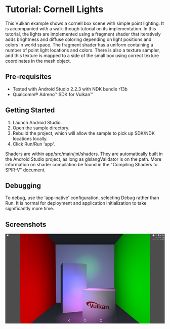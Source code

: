 Tutorial: Cornell Lights
===============
This Vulkan example shows a cornell box scene with simple point lighting. It is accompanied with a walk-though tutorial on its implementation. In this tutorial, the lights are implemented using a fragment shader that iteratively adds brightness and diffuse coloring depending on light positions and colors in world space. The fragment shader has a uniform containing a number of point light locations and colors. There is also a texture sampler, and this texture is mapped to a side of the small box using correct texture coordinates in the mesh object. 

Pre-requisites
--------------
- Tested with Android Studio 2.2.3 with NDK bundle r13b
- Qualcomm® Adreno™ SDK for Vulkan™

Getting Started
---------------
1. Launch Android Studio.
2. Open the sample directory.
3. Rebuild the project, which will allow the sample to pick up SDK/NDK locations locally.
4. Click Run/Run 'app'.

Shaders are within app/src/main/jni/shaders. They are automatically built in the Android Studio project, as long as glslangValidator is on the path. More information on shader compilation be found in the "Compiling Shaders to SPIR-V" document.

Debugging
---------
To debug, use the 'app-native' configuration, selecting Debug rather than Run. It is normal for deployment and
application initialization to take significantly more time.

Screenshots
-----------
![screenshot](screenshot.png)
